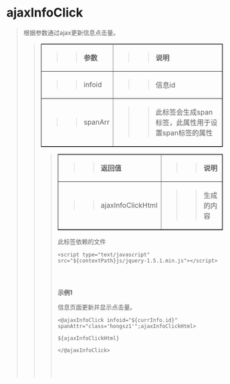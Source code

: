 # ajaxInfoClick #
<p>
<blockquote><span>根据参数通过<span>ajax</span>更新信息点击量。</span></p>
<p>
<blockquote></p>
<table cellpadding='0' border='1' cellspacing='0'>
</blockquote><tbody>
<blockquote><tr>
<blockquote><td>
<blockquote><p>
<blockquote><b><span>参数</span></b></p>
</blockquote></blockquote></td>
<td>
<blockquote><p>
<blockquote><b><span>说明</span></b></p>
</blockquote></blockquote></td>
</blockquote></tr>
<tr>
<blockquote><td>
<blockquote><p>
<blockquote><span>infoid</span></p>
</blockquote></blockquote></td>
<td>
<blockquote><p>
<blockquote><span>信息<span>id</span></span></p>
</blockquote></blockquote></td>
</blockquote></tr>
<tr>
<blockquote><td>
<blockquote><p>
<blockquote><span>spanArr</span></p>
</blockquote></blockquote></td>
<td>
<blockquote><p>
<blockquote><span>此标签会生成<span>span</span>标签，此属性用于设置<span>span</span>标签的属性</span></p>
</blockquote></blockquote></td>
</blockquote></tr>
</blockquote></tbody>
</table>
<p>
<blockquote></p>
<p>
</p>
<table cellpadding='0' border='1' cellspacing='0'>
</blockquote><tbody>
<blockquote><tr>
<blockquote><td>
<blockquote><p>
<blockquote><b><span>返回值</span></b></p>
</blockquote></blockquote></td>
<td>
<blockquote><p>
<blockquote><b><span>说明</span></b></p>
</blockquote></blockquote></td>
</blockquote></tr>
<tr>
<blockquote><td>
<blockquote><p>
<blockquote><span>ajaxInfoClickHtml</span></p>
</blockquote></blockquote></td>
<td>
<blockquote><p>
<blockquote><span>生成的内容</span></p>
</blockquote></blockquote></td>
</blockquote></tr>
</blockquote></tbody>
</table>
<p>
<blockquote></p>
<blockquote><p>
</blockquote></blockquote><span>此标签依赖的文件</span></p>
<p>
<pre><code>&lt;script type="text/javascript" src="${contextPath}js/jquery-1.5.1.min.js"&gt;&lt;/script&gt;<br>
<br>
</code></pre>
</p>
<p>
<b><span>示例<span>1</span></span></b></p>
<p>
<span>信息页面更新并显示点击量。</span></p>
<p>
<pre><code>&lt;@ajaxInfoClick infoid="${currInfo.id}" spanAttr="class='hongsz1'";ajaxInfoClickHtml&gt;<br>
${ajaxInfoClickHtml}<br>
&lt;/@ajaxInfoClick&gt;<br>
<br>
</code></pre>
</p>
<p>
<a href='http://static.oschina.net/uploads/space/2013/0106/192236_CNic_916014.png'><img src='http://static.oschina.net/uploads/space/2013/0106/192236_CNic_916014.png' alt='' /></a></p>